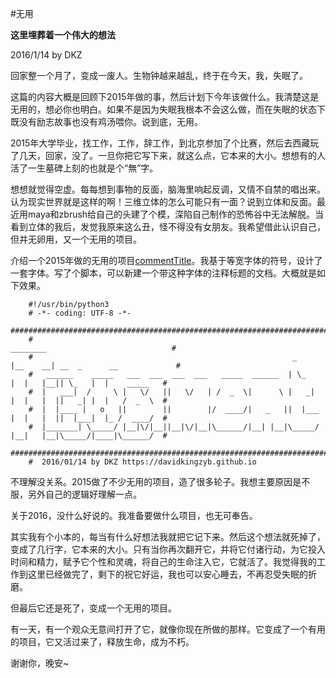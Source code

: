 #无用

**这里埋葬着一个伟大的想法**

2016/1/14 by DKZ 



回家整一个月了，变成一废人。生物钟越来越乱，终于在今天，我，失眠了。

这篇的内容大概是回顾下2015年做的事，然后计划下今年该做什么。我清楚这是无用的，想必你也明白。如果不是因为失眠我根本不会这么做，而在失眠的状态下既没有励志故事也没有鸡汤喂你。说到底，无用。

2015年大学毕业，找工作，工作，辞工作，到北京参加了个比赛，然后去西藏玩了几天，回家，没了。一旦你把它写下来，就这么点，它本来的大小。想想有的人活了一生墓碑上刻的也就是个“無”字。

想想就觉得空虚。每每想到事物的反面，脑海里响起反调，又情不自禁的唱出来。认为现实世界就是这样的啊！三维立体的怎么可能只有一面？说到立体和反面。最近用maya和zbrush给自己的头建了个模，深陷自己制作的恐怖谷中无法解脱。当看到立体的我后，发觉我原来这么丑，怪不得没有女朋友。我希望借此认识自己，但并无卵用，又一个无用的项目。

介绍一个2015年做的无用的项目[commentTitle](https://github.com/davidkingzyb/commentTitle)。我基于等宽字体的符号，设计了一套字体。写了个脚本，可以新建一个带这种字体的注释标题的文档。大概就是如下效果。

```
    #!/usr/bin/python3
    # -*- coding: UTF-8 -*-
    #######################################################################################################
    #                                                                 ________                            #  
    #                                                          _     |__    __| __  _      __             #  
    #   ______    _____   ___  ___  ___  ___   _____  ______  | \_      |  |   |__|| \_   |  |    _____   #  
    #  |   ___|  /     \ |   \/   ||   \/   | /  _  \|      \ |   _|    |  |   |  ||   _| |  |   /  _  \  #  
    #  |  |____ |   o   ||        ||        |/  ____/|   _   ||  |___   |  |   |  ||  |___|  |_ /  ____/  #  
    #  |_______| \_____/ |__|\/|__||__|\/|__|\______/|__| |__|\_____/   |__|   |__|\_____/|____|\______/  #  
    #######################################################################################################
    #  2016/01/14 by DKZ https://davidkingzyb.github.io
```

不理解没关系。2015做了不少无用的项目，造了很多轮子。我想主要原因是不服，另外自己的逻辑好理解一点。

关于2016，没什么好说的。我准备要做什么项目，也无可奉告。

其实我有个小本的，每当有什么好想法我就把它记下来。然后这个想法就死掉了，变成了几行字，它本来的大小。只有当你再次翻开它，并将它付诸行动，为它投入时间和精力，赋予它个性和灵魂，将自己的生命注入它，它就活了。我觉得我的工作到这里已经做完了，剩下的祝它好运，我也可以安心睡去，不再忍受失眠的折磨。

但最后它还是死了，变成一个无用的项目。

有一天，有一个观众无意间打开了它，就像你现在所做的那样。它变成了一个有用的项目，它又活过来了，释放生命，成为不朽。

谢谢你，晚安~




